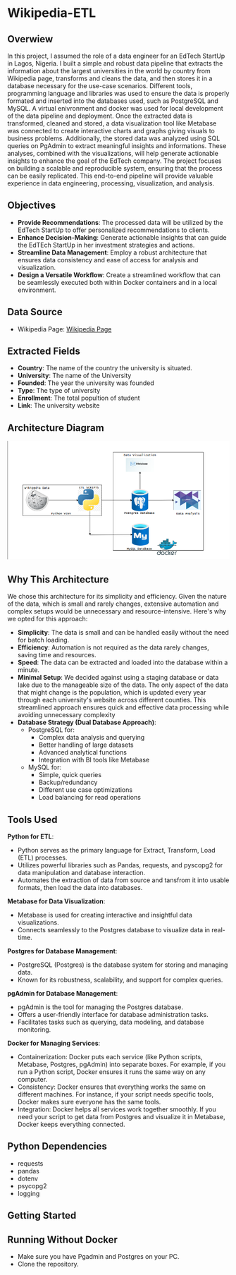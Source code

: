 # Wikipedia-ETL

## Overwiew
In this project, I assumed the role of a data engineer for an EdTech StartUp in Lagos, Nigeria. I built a simple and robust data pipeline that extracts the information about the largest universities in the world by country from Wikipedia page, transforms and cleans the data, and then stores it in a database necessary for the use-case scenarios. Different tools, programming language and libraries was used to ensure the data is properly formated and inserted into the databases used, such as PostgreSQL and MySQL. A virtual enivronment and docker was used for local development of the data pipeline and deployment. Once the extracted data is transformed, cleaned and stored, a data visualization tool like Metabase was connected to create interactive charts and graphs giving visuals to business problems. Additionally, the stored data was analyzed using SQL queries on PgAdmin to extract meaningful insights and informations. These analyses, combined with the visualizations, will help generate actionable insights to enhance the goal of the EdTech company. The project focuses on building a scalable and reproducible system, ensuring that the process can be easily replicated. This end-to-end pipeline will provide valuable experience in data engineering, processing, visualization, and analysis.

## Objectives
- **Provide Recommendations**: The processed data will be utilized by the EdTech StartUp to offer personalized recommendations to clients.
- **Enhance Decision-Making**: Generate actionable insights that can guide the EdTEch StartUp in her investment strategies and actions.
- **Streamline Data Management**: Employ a robust architecture that ensures data consistency and ease of access for analysis and visualization.
- **Design a Versatile Workflow**: Create a streamlined workflow that can be seamlessly executed both within Docker containers and in a local environment.

## Data Source
- Wikipedia Page: [Wikipedia Page](https://en.wikipedia.org/wiki/List_of_largest_universities)

## Extracted Fields
- **Country**: The name of the country the university is situated.
- **University**: The name of the University
- **Founded**: The year the university was founded
- **Type**: The type of university
- **Enrollment**: The total popultion of student
- **Link**: The university website

## Architecture Diagram
![Alt text](https://github.com/Data-dv/Wikipedia-ETL/blob/4ee497590dbbb431bbc22b6b89471ea7f7d1230e/Images/Data%20Architecture.png)

## Why This Architecture
We chose this architecture for its simplicity and efficiency. Given the nature of the data, which is small and rarely changes, extensive automation and complex setups would be unnecessary and resource-intensive. Here's why we opted for this approach:

- **Simplicity**: The data is small and can be handled easily without the need for batch loading.
- **Efficiency**: Automation is not required as the data rarely changes, saving time and resources.
- **Speed**: The data can be extracted and loaded into the database within a minute.
- **Minimal Setup**: We decided against using a staging database or data lake due to the manageable size of the data. The only aspect of the data that might change is the population, which is updated every year through each university's website across different counties. This streamlined approach ensures quick and effective data processing while avoiding unnecessary complexity
- **Database Strategy (Dual Database Approach)**:
  - PostgreSQL for:
    - Complex data analysis and querying
    - Better handling of large datasets
    - Advanced analytical functions
    - Integration with BI tools like Metabase
  - MySQL for:
    - Simple, quick queries
    - Backup/redundancy
    - Different use case optimizations
    - Load balancing for read operations

## Tools Used
**Python for ETL**:
  - Python serves as the primary language for Extract, Transform, Load (ETL) processes.
  - Utilizes powerful libraries such as Pandas, requests, and pyscopg2 for data manipulation and database interaction.
  - Automates the extraction of data from source and tansfrom it into usable formats, then load the data into databases.

**Metabase for Data Visualization**:
  - Metabase is used for creating interactive and insightful data visualizations.
  - Connects seamlessly to the Postgres database to visualize data in real-time.

**Postgres for Database Management**:
  - PostgreSQL (Postgres) is the database system for storing and managing data.
  - Known for its robustness, scalability, and support for complex queries.
    
**pgAdmin for Database Management**:
  - pgAdmin is the tool for managing the Postgres database.
  - Offers a user-friendly interface for database administration tasks.
  - Facilitates tasks such as querying, data modeling, and database monitoring.

**Docker for Managing Services**:
  - Containerization: Docker puts each service (like Python scripts, Metabase, Postgres, pgAdmin) into separate boxes. For example, if you run a Python script, Docker ensures it runs the same way on any computer.
  - Consistency: Docker ensures that everything works the same on different machines. For instance, if your script needs specific tools, Docker makes sure everyone has the same tools.
  - Integration: Docker helps all services work together smoothly. If you need your script to get data from Postgres and visualize it in Metabase, Docker keeps everything connected.

## Python Dependencies
- requests
- pandas
- dotenv
- psycopg2
- logging

## Getting Started
## Running Without Docker
- Make sure you have Pgadmin and Postgres on your PC.
- Clone the repository.
